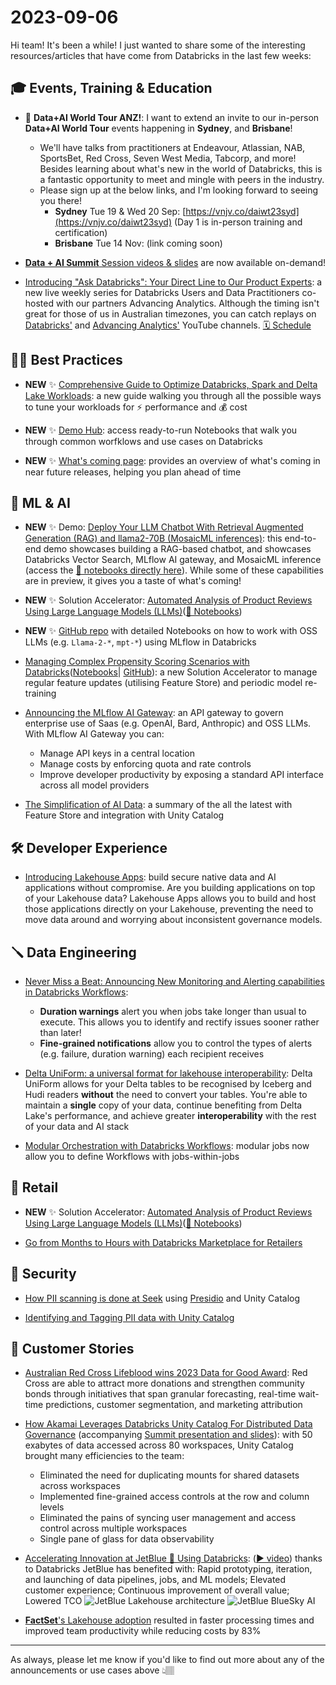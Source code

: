 # 2023-09-06

Hi team! It's been a while! I just wanted to share some of the interesting resources/articles that have come from Databricks in the last few weeks:

## 🎓 Events, Training & Education

- 🚨 **Data+AI World Tour ANZ!**: I want to extend an invite to our in-person **Data+AI World Tour** events happening in **Sydney**, and **Brisbane**!
  - We'll have talks from practitioners at Endeavour, Atlassian, NAB, SportsBet, Red Cross, Seven West Media, Tabcorp, and more! Besides learning about what's new in the world of Databricks, this is a fantastic opportunity to meet and mingle with peers in the industry.
  - Please sign up at the below links, and I'm looking forward to seeing you there!
    - **Sydney** Tue 19 & Wed 20 Sep: [https://vnjv.co/daiwt23syd](https://vnjv.co/daiwt23syd) (Day 1 is in-person training and certification)
    - **Brisbane** Tue 14 Nov: (link coming soon)

- [**Data + AI Summit** Session videos & slides](https://www.databricks.com/dataaisummit/sessions/) are now available on-demand!

- [Introducing "Ask Databricks": Your Direct Line to Our Product Experts](https://www.databricks.com/blog/introducing-ask-databricks-your-direct-line-our-product-experts): a new live weekly series for Databricks Users and Data Practitioners co-hosted with our partners Advancing Analytics. Although the timing isn't great for those of us in Australian timezones, you can catch replays on [Databricks'](https://www.youtube.com/@Databricks) and [Advancing Analytics'](https://www.youtube.com/@AdvancingAnalytics) YouTube channels. [🗓️ Schedule](https://www.advancinganalytics.co.uk/askdbx)

## 💪🏽 Best Practices

- **NEW** ✨ [Comprehensive Guide to Optimize Databricks, Spark and Delta Lake Workloads](https://www.databricks.com/discover/pages/optimize-data-workloads-guide): a new guide walking you through all the possible ways to tune your workloads for ⚡️ performance and 💰 cost

- **NEW** ✨ [Demo Hub](https://www.databricks.com/resources/demos): access ready-to-run Notebooks that walk you through common worfklows and use cases on Databricks

- **NEW** ✨ [What's coming page](https://docs.gcp.databricks.com/whats-coming.html): provides an overview of what's coming in near future releases, helping you plan ahead of time

## 🧠 ML & AI

- **NEW** ✨ Demo: [Deploy Your LLM Chatbot With Retrieval Augmented Generation (RAG) and llama2-70B (MosaicML inferences)](https://www.databricks.com/resources/demos/tutorials/data-science-and-ai/lakehouse-ai-deploy-your-llm-chatbot?itm_data=demo_center): this end-to-end demo showcases building a RAG-based chatbot, and showcases Databricks Vector Search, MLflow AI gateway, and MosaicML inference (access the [📕 notebooks directly here](https://notebooks.databricks.com/demos/llm-rag-chatbot/index.html#)). While some of these capabilities are in preview, it gives you a taste of what's coming!

- **NEW** ✨ Solution Accelerator: [Automated Analysis of Product Reviews Using Large Language Models (LLMs)](https://www.databricks.com/blog/automated-analysis-product-reviews-using-large-language-models-llms)([📕 Notebooks](https://notebooks.databricks.com/notebooks/RCG/review-summarisation/index.html#review-summarisation_1.html))

- **NEW** ✨ [GitHub repo](https://github.com/databricks/databricks-ml-examples/) with detailed Notebooks on how to work with OSS LLMs (e.g. `Llama-2-*`, `mpt-*`) using MLflow in Databricks

- [Managing Complex Propensity Scoring Scenarios with Databricks](https://www.databricks.com/blog/managing-complex-propensity-scoring-scenarios-databricks)([Notebooks](https://notebooks.databricks.com/notebooks/RCG/Propensity/index.html#Propensity_1.html)| [GitHub](https://github.com/databricks-industry-solutions/propensity-workflows)): a new Solution Accelerator to manage regular feature updates (utilising Feature Store) and periodic model re-training

- [Announcing the MLflow AI Gateway](https://www.databricks.com/blog/announcing-mlflow-ai-gateway): an API gateway to govern enterprise use of Saas (e.g. OpenAI, Bard, Anthropic) and OSS LLMs. With MLflow AI Gateway you can:
  - Manage API keys in a central location
  - Manage costs by enforcing quota and rate controls
  - Improve developer productivity by exposing a standard API interface across all model providers

- [The Simplification of AI Data](https://www.databricks.com/blog/simplification-of-AI-data-feature-store-evolved): a summary of the all the latest with Feature Store and integration with Unity Catalog

## 🛠️ Developer Experience

- [Introducing Lakehouse Apps](https://www.databricks.com/blog/introducing-lakehouse-apps): build secure native data and AI applications without compromise. Are you building applications on top of your Lakehouse data? Lakehouse Apps allows you to build and host those applications directly on your Lakehouse, preventing the need to move data around and worrying about inconsistent governance models.

## 🪛 Data Engineering

- [Never Miss a Beat: Announcing New Monitoring and Alerting capabilities in Databricks Workflows](https://www.databricks.com/blog/never-miss-beat-announcing-new-monitoring-and-alerting-capabilities-databricks-workflows):
  - **Duration warnings** alert you when jobs take longer than usual to execute. This allows you to identify and rectify issues sooner rather than later!
  - **Fine-grained notifications** allow you to control the types of alerts (e.g. failure, duration warning) each recipient receives

- [Delta UniForm: a universal format for lakehouse interoperability](https://www.databricks.com/blog/delta-uniform-universal-format-lakehouse-interoperability): Delta UniForm allows for your Delta tables to be recognised by Iceberg and Hudi readers **without** the need to convert your tables. You're able to maintain a **single** copy of your data, continue benefiting from Delta Lake's performance, and achieve greater **interoperability** with the rest of your data and AI stack

- [Modular Orchestration with Databricks Workflows](https://www.databricks.com/blog/modular-orchestration-databricks-workflows): modular jobs now allow you to define Workflows with jobs-within-jobs

## 🛒 Retail

- **NEW** ✨ Solution Accelerator: [Automated Analysis of Product Reviews Using Large Language Models (LLMs)](https://www.databricks.com/blog/automated-analysis-product-reviews-using-large-language-models-llms)([📕 Notebooks](https://notebooks.databricks.com/notebooks/RCG/review-summarisation/index.html#review-summarisation_1.html))

- [Go from Months to Hours with Databricks Marketplace for Retailers](https://www.databricks.com/blog/go-months-hours-databricks-marketplace-retailers)

## 🔐 Security

- [How PII scanning is done at Seek](https://www.youtube.com/watch?v=nTAKQuxZ9lI) using [Presidio](https://microsoft.github.io/presidio/) and Unity Catalog

- [Identifying and Tagging PII data with Unity Catalog](https://medium.com/@andrewpweaver/identifying-and-tagging-pii-data-with-unity-catalog-870522f25730)

## 🥂 Customer Stories

- [Australian Red Cross Lifeblood wins 2023 Data for Good Award](https://www.databricks.com/blog/announcing-winners-2023-databricks-data-team-awards): Red Cross are able to attract more donations and strengthen community bonds through initiatives that span granular forecasting, real-time wait-time predictions, customer segmentation, and marketing attribution

- [How Akamai Leverages Databricks Unity Catalog For Distributed Data Governance](https://medium.com/@agilad_3118/how-akamai-leverages-databricks-unity-catalog-for-distributed-data-governance-d1eda1c5851) (accompanying [Summit presentation and slides](https://www.databricks.com/dataaisummit/session/distributing-data-governance-how-unity-catalog-allows-collaborative-approach/)): with 50 exabytes of data accessed across 80 workspaces, Unity Catalog brought many efficiencies to the team:
  - Eliminated the need for duplicating mounts for shared datasets across workspaces
  - Implemented fine-grained access controls at the row and column levels
  - Eliminated the pains of syncing user management and access control across multiple workspaces
  - Single pane of glass for data observability

- [Accelerating Innovation at JetBlue 🛫 Using Databricks](https://www.databricks.com/blog/accelerating-innovation-jetblue-using-databricks): ([▶️ video](https://youtu.be/h4z4vBoxQ6s?t=5958)) thanks to Databricks JetBlue has benefited with: Rapid prototyping, iteration, and launching of data pipelines, jobs, and ML models; Elevated customer experience; Continuous improvement of overall value; Lowered TCO
    ![JetBlue Lakehouse architecture](https://www.databricks.com/sites/default/files/inline-images/image15.png)
    ![JetBlue BlueSky AI](https://www.databricks.com/sites/default/files/inline-images/image002.png)

- [**FactSet**'s Lakehouse adoption](https://medium.com/factset/the-factset-enterprise-solutions-lakehouse-5932ee5276f) resulted in faster processing times and improved team productivity while reducing costs by 83%

---

As always, please let me know if you'd like to find out more about any of the announcements or use cases above 👆🏽
